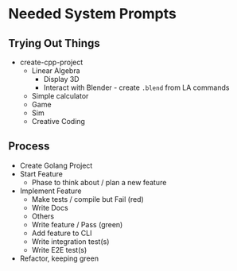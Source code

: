 # Needed System Prompts

## Trying Out Things

- create-cpp-project
  - Linear Algebra
    - Display 3D
    - Interact with Blender - create `.blend` from LA commands
  - Simple calculator
  - Game
  - Sim
  - Creative Coding

## Process

- Create Golang Project
- Start Feature
  - Phase to think about / plan a new feature
- Implement Feature
  - Make tests / compile but Fail (red)
  - Write Docs
  - Others
  - Write feature / Pass (green)
  - Add feature to CLI
  - Write integration test(s)
  - Write E2E test(s)
- Refactor, keeping green



